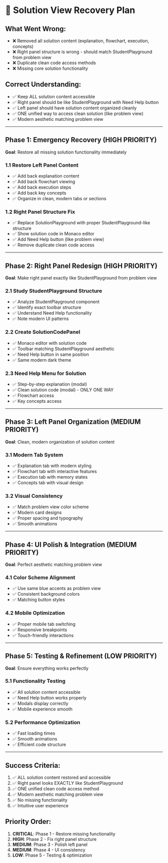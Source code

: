 # 🚨 Solution View Recovery Plan

## **What Went Wrong:**

- ❌ Removed all solution content (explanation, flowchart, execution, concepts)
- ❌ Right panel structure is wrong - should match StudentPlayground from problem view
- ❌ Duplicate clean code access methods
- ❌ Missing core solution functionality

## **Correct Understanding:**

- ✅ Keep ALL solution content accessible
- ✅ Right panel should be like StudentPlayground with Need Help button
- ✅ Left panel should have solution content organized cleanly
- ✅ ONE unified way to access clean solution (like problem view)
- ✅ Modern aesthetic matching problem view

---

## **Phase 1: Emergency Recovery (HIGH PRIORITY)**

**Goal**: Restore all missing solution functionality immediately

### 1.1 Restore Left Panel Content

- ✅ Add back explanation content
- ✅ Add back flowchart viewing
- ✅ Add back execution steps
- ✅ Add back key concepts
- ✅ Organize in clean, modern tabs or sections

### 1.2 Right Panel Structure Fix

- ✅ Replace SolutionPlayground with proper StudentPlayground-like structure
- ✅ Show solution code in Monaco editor
- ✅ Add Need Help button (like problem view)
- ✅ Remove duplicate clean code access

---

## **Phase 2: Right Panel Redesign (HIGH PRIORITY)**

**Goal**: Make right panel exactly like StudentPlayground from problem view

### 2.1 Study StudentPlayground Structure

- ✅ Analyze StudentPlayground component
- ✅ Identify exact toolbar structure
- ✅ Understand Need Help functionality
- ✅ Note modern UI patterns

### 2.2 Create SolutionCodePanel

- ✅ Monaco editor with solution code
- ✅ Toolbar matching StudentPlayground aesthetic
- ✅ Need Help button in same position
- ✅ Same modern dark theme

### 2.3 Need Help Menu for Solution

- ✅ Step-by-step explanation (modal)
- ✅ Clean solution code (modal) - ONLY ONE WAY
- ✅ Flowchart access
- ✅ Key concepts access

---

## **Phase 3: Left Panel Organization (MEDIUM PRIORITY)**

**Goal**: Clean, modern organization of solution content

### 3.1 Modern Tab System

- ✅ Explanation tab with modern styling
- ✅ Flowchart tab with interactive features
- ✅ Execution tab with memory states
- ✅ Concepts tab with visual design

### 3.2 Visual Consistency

- ✅ Match problem view color scheme
- ✅ Modern card designs
- ✅ Proper spacing and typography
- ✅ Smooth animations

---

## **Phase 4: UI Polish & Integration (MEDIUM PRIORITY)**

**Goal**: Perfect aesthetic matching problem view

### 4.1 Color Scheme Alignment

- ✅ Use same blue accents as problem view
- ✅ Consistent background colors
- ✅ Matching button styles

### 4.2 Mobile Optimization

- ✅ Proper mobile tab switching
- ✅ Responsive breakpoints
- ✅ Touch-friendly interactions

---

## **Phase 5: Testing & Refinement (LOW PRIORITY)**

**Goal**: Ensure everything works perfectly

### 5.1 Functionality Testing

- ✅ All solution content accessible
- ✅ Need Help button works properly
- ✅ Modals display correctly
- ✅ Mobile experience smooth

### 5.2 Performance Optimization

- ✅ Fast loading times
- ✅ Smooth animations
- ✅ Efficient code structure

---

## **Success Criteria:**

1. ✅ ALL solution content restored and accessible
2. ✅ Right panel looks EXACTLY like StudentPlayground
3. ✅ ONE unified clean code access method
4. ✅ Modern aesthetic matching problem view
5. ✅ No missing functionality
6. ✅ Intuitive user experience

## **Priority Order:**

1. **CRITICAL**: Phase 1 - Restore missing functionality
2. **HIGH**: Phase 2 - Fix right panel structure
3. **MEDIUM**: Phase 3 - Polish left panel
4. **MEDIUM**: Phase 4 - UI consistency
5. **LOW**: Phase 5 - Testing & optimization
